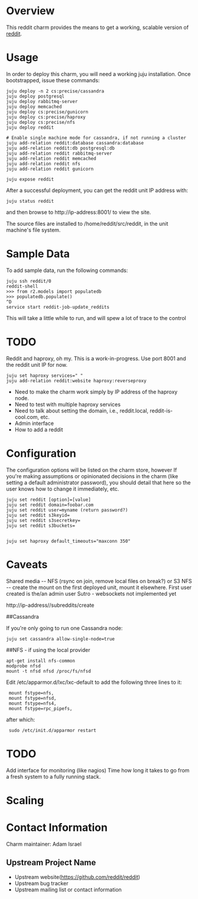 # Overview

This reddit charm provides the means to get a working, scalable version of [reddit](https://github.com/reddit/reddit).

# Usage

In order to deploy this charm, you will need a working juju installation. Once bootstrapped, issue these commands:

    juju deploy -n 2 cs:precise/cassandra
    juju deploy postgresql
    juju deploy rabbitmq-server
    juju deploy memcached
    juju deploy cs:precise/gunicorn
    juju deploy cs:precise/haproxy
    juju deploy cs:precise/nfs
    juju deploy reddit

    # Enable single machine mode for cassandra, if not running a cluster
    juju add-relation reddit:database cassandra:database
    juju add-relation reddit:db postgresql:db
    juju add-relation reddit rabbitmq-server
    juju add-relation reddit memcached
    juju add-relation reddit nfs
    juju add-relation reddit gunicorn

    juju expose reddit

After a successful deployment, you can get the reddit unit IP address with:

    juju status reddit

and then browse to http://ip-address:8001/ to view the site.

The source files are installed to /home/reddit/src/reddit, in the unit machine's file system.

# Sample Data

To add sample data, run the following commands:

    juju ssh reddit/0
    reddit-shell
    >>> from r2.models import populatedb
    >>> populatedb.populate()
    ^D
    service start reddit-job-update_reddits

This will take a little while to run, and will spew a lot of trace to the control

# TODO

Reddit and haproxy, oh my. This is a work-in-progress. Use port 8001 and the reddit unit IP for now.

    juju set haproxy services=" "
    juju add-relation reddit:website haproxy:reverseproxy

* Need to make the charm work simply by IP address of the haproxy node.
* Need to test with multiple haproxy services
* Need to talk about setting the domain, i.e., reddit.local, reddit-is-cool.com, etc.
* Admin interface
* How to add a reddit

# Configuration

The configuration options will be listed on the charm store, however If you're making assumptions or opinionated decisions in the charm (like setting a default administrator password), you should detail that here so the user knows how to change it immediately, etc.

    juju set reddit [option]=[value]
    juju set reddit domain=foobar.com
    juju set reddit user=myname (return password?)
    juju set reddit s3keyid=
    juju set reddit s3secretkey=
    juju set reddit s3buckets=


    juju set haproxy default_timeouts="maxconn 350"

# Caveats
Shared media -- NFS (rsync on join, remove local files on break?) or S3
NFS -- create the mount on the first deployed unit, mount it elsewhere.
First user created is the/an admin user
Sutro - websockets not implemented yet

http://ip-address//subreddits/create

##Cassandra

If you're only going to run one Cassandra node:

    juju set cassandra allow-single-node=true

##NFS - if using the local provider

    apt-get install nfs-common
    modprobe nfsd
    mount -t nfsd nfsd /proc/fs/nfsd

Edit /etc/apparmor.d/lxc/lxc-default to add the following three lines to it:

     mount fstype=nfs,
     mount fstype=nfsd,
     mount fstype=nfs4,
     mount fstype=rpc_pipefs,

after which:

     sudo /etc/init.d/apparmor restart

# TODO

Add interface for monitoring (like nagios)
Time how long it takes to go from a fresh system to a fully running stack.

# Scaling

# Contact Information

Charm maintainer: Adam Israel

## Upstream Project Name

- Upstream website(https://github.com/reddit/reddit)
- Upstream bug tracker
- Upstream mailing list or contact information
